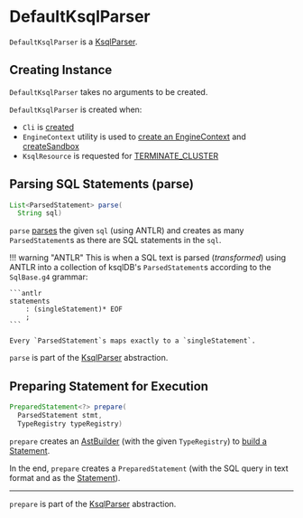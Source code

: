 # DefaultKsqlParser

`DefaultKsqlParser` is a [KsqlParser](KsqlParser.md).

## Creating Instance

`DefaultKsqlParser` takes no arguments to be created.

`DefaultKsqlParser` is created when:

* `Cli` is [created](../cli/Cli.md#KSQL_PARSER)
* `EngineContext` utility is used to [create an EngineContext](../EngineContext.md#create) and [createSandbox](../EngineContext.md#createSandbox)
* `KsqlResource` is requested for [TERMINATE_CLUSTER](../rest/KsqlResource.md#TERMINATE_CLUSTER)

## <span id="parse"> Parsing SQL Statements (parse)

```java
List<ParsedStatement> parse(
  String sql)
```

`parse` [parses](#getParseTree) the given `sql` (using ANTLR) and creates as many `ParsedStatement`s as there are SQL statements in the `sql`.

!!! warning "ANTLR"
    This is when a SQL text is parsed (_transformed_) using ANTLR into a collection of ksqlDB's `ParsedStatement`s according to the `SqlBase.g4` grammar:

    ```antlr
    statements
        : (singleStatement)* EOF
        ;
    ```

    Every `ParsedStatement`s maps exactly to a `singleStatement`.

`parse` is part of the [KsqlParser](KsqlParser.md#parse) abstraction.

## <span id="prepare"> Preparing Statement for Execution

```java
PreparedStatement<?> prepare(
  ParsedStatement stmt,
  TypeRegistry typeRegistry)
```

`prepare` creates an [AstBuilder](AstBuilder.md) (with the given `TypeRegistry`) to [build a Statement](AstBuilder.md#buildStatement).

In the end, `prepare` creates a `PreparedStatement` (with the SQL query in text format and as the [Statement](Statement.md)).

---

`prepare` is part of the [KsqlParser](KsqlParser.md#prepare) abstraction.
